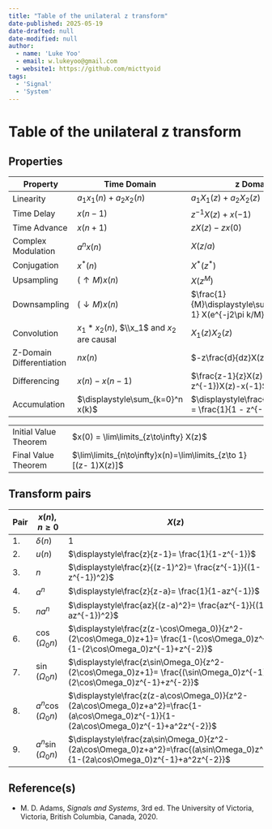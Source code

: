 ```yaml
---
title: "Table of the unilateral z transform"
date-published: 2025-05-19
date-drafted: null
date-modified: null
author:
  - name: 'Luke Yoo'
  - email: w.lukeyoo@gmail.com
  - website1: https://github.com/micttyoid
tags:
  - 'Signal'
  - 'System'
---
```


# Table of the unilateral z transform

## Properties

| Property | Time Domain | z Domain |
|----------|-------------|----------|
|Linearity| $a_1x_1(n) + a_2x_2(n)$ | $a_1X_1(z) + a_2X_2(z)$ |
|Time Delay| $x(n - 1)$ | $z^{-1}X(z) + x(-1)$ |
|Time Advance| $x(n + 1)$ | $zX(z) - zx(0)$ |
|Complex Modulation| $a^nx(n)$ | $X(z/a)$ |
|Conjugation| $x^*(n)$ | $X^*(z^*)$ |
|Upsampling| $(\uparrow M)x(n)$ | $X(z^M)$ |
|Downsampling| $(\downarrow M)x(n)$ | $\frac{1}{M}\displaystyle\sum_{k=0}^{M-1} X(e^{-j2\pi k/M}z^{1/M})$ |
|Convolution| $x_1 * x_2(n)$, $\\x_1$ and $x_2$ are causal | $X_1(z)X_2(z)$ |
|Z-Domain Differentiation| $nx(n)$ | $-z\frac{d}{dz}X(z)$ |
|Differencing| $x(n)-x(n-1)$ | $\frac{z-1}{z}X(z)-x(-1)\\=(1-z^{-1})X(z)-x(-1)$ |
|Accumulation| $\displaystyle\sum_{k=0}^n x(k)$ | $\displaystyle\frac{z}{z-1}X(z) = \frac{1}{1 - z^{-1}}X(z)$ |

|                     |                                        |
|---------------------|----------------------------------------|
|Initial Value Theorem| $x(0) = \lim\limits_{z\to\infty} X(z)$ |
|Final Value Theorem  | $\lim\limits_{n\to\infty}x(n)=\lim\limits_{z\to 1}[(z- 1)X(z)]$ |

## Transform pairs

|Pair| $x(n),n\ge0$ | $X(z)$                                                 |
|----|--------------|--------------------------------------------------------|
|1.  | $\delta(n)$  | $\displaystyle 1$ |
|2.  | $u(n)$       | $\displaystyle\frac{z}{z-1}= \frac{1}{1-z^{-1}}$ |
|3.  | $n$          | $\displaystyle\frac{z}{(z-1)^2}= \frac{z^{-1}}{(1-z^{-1})^2}$ |
|4.  | $a^n$        | $\displaystyle\frac{z}{z-a}= \frac{1}{1-az^{-1}}$ |
|5.  | $n a^n$      | $\displaystyle\frac{az}{(z-a)^2}= \frac{az^{-1}}{(1-az^{-1})^2}$ |
|6.  | $\cos(\Omega_0 n)$ | $\displaystyle\frac{z(z-\cos\Omega_0)}{z^2-(2\cos\Omega_0)z+1}= \frac{1-(\cos\Omega_0)z^{-1}}{1-(2\cos\Omega_0)z^{-1}+z^{-2}}$ |
|7.  | $\sin(\Omega_0 n)$ | $\displaystyle\frac{z\sin\Omega_0}{z^2-(2\cos\Omega_0)z+1}= \frac{(\sin\Omega_0)z^{-1}}{1-(2\cos\Omega_0)z^{-1}+z^{-2}}$ |
|8.  | $a^n \cos(\Omega_0 n)$ | $\displaystyle\frac{z(z-a\cos\Omega_0)}{z^2-(2a\cos\Omega_0)z+a^2}=\frac{1-(a\cos\Omega_0)z^{-1}}{1-(2a\cos\Omega_0)z^{-1}+a^2z^{-2}}$ |
|9.  | $a^n \sin(\Omega_0 n)$ | $\displaystyle\frac{za\sin\Omega_0}{z^2-(2a\cos\Omega_0)z+a^2}=\frac{(a\sin\Omega_0)z^{-1}}{1-(2a\cos\Omega_0)z^{-1}+a^2z^{-2}}$ |

## Reference(s)

- M. D. Adams, _Signals and Systems_, 3rd ed. The University of Victoria, Victoria, British Columbia, Canada, 2020.
